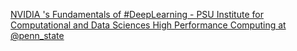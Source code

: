 [NVIDIA 's Fundamentals of #DeepLearning - PSU Institute for Computational and Data Sciences   High Performance Computing at @penn_state](https://qi.tc/qi/111599)